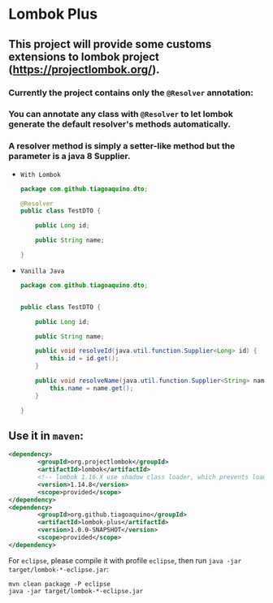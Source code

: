 # Lombok Plus
## This project will provide some customs extensions to lombok project (https://projectlombok.org/).

### Currently the project contains only the `@Resolver` annotation:
### You can annotate any class with `@Resolver` to let lombok generate the default resolver's methods automatically.
### A resolver method is simply a setter-like method but the parameter is a java 8 Supplier.


- `With Lombok`

  ```java
  package com.github.tiagoaquino.dto;

  @Resolver
  public class TestDTO {

      public Long id;

      public String name;

  }
  ```

- `Vanilla Java`


    ```java
    package com.github.tiagoaquino.dto;

    
    public class TestDTO {

        public Long id;

        public String name;

        public void resolveId(java.util.function.Supplier<Long> id) {
            this.id = id.get();
        }

        public void resolveName(java.util.function.Supplier<String> name) {
            this.name = name.get();
        }

    }
    ```

## Use it in `maven`: 

```xml
<dependency>
        <groupId>org.projectlombok</groupId>
        <artifactId>lombok</artifactId>
        <!-- lombok 1.16.X use shadow class loader, which prevents load lombok extension -->
        <version>1.14.8</version>
        <scope>provided</scope>
</dependency>
<dependency>
        <groupId>org.github.tiagoaquino</groupId>
        <artifactId>lombok-plus</artifactId>
        <version>1.0.0-SNAPSHOT</version>
        <scope>provided</scope>
</dependency>
```

For `eclipse`, please compile it with profile `eclipse`, then run `java -jar target/lombok-*-eclipse.jar`:

```shell
mvn clean package -P eclipse
java -jar target/lombok-*-eclipse.jar
```


